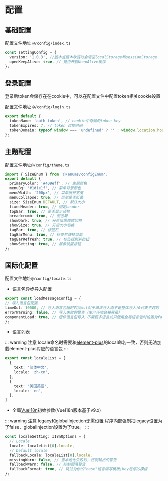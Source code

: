# 配置

## 基础配置

配置文件地址 `@/config/index.ts`
```ts
const settingConfig = {
  version: '1.0.3', //版本当版本改变时会清空localStorage和sessionStorage
  openKeepAlive: true, // 是否开启KeepAlive缓存
};
```

## 登录配置

登录后token会储存在在cookie中，可以在配置文件中配置token相关cookie设置

配置文件地址 `@/config/login.ts`
``` ts
export default {
  tokenName: 'auth-token', // cookie中存储的token key
  tokenExpires: 7, // token 过期时间
  tokenDomain: typeof window === 'undefined' ? '' : window.location.hostname, // token 存储cookie域名
};
```

## 主题配置

配置文件地址`@/config/theme.ts`
``` ts
import { SizeEnum } from '@/enums/configEnum';
export default {
  primaryColor: '#409eff', // 主题颜色
  menuBg: '#1d1e1f', // 菜单背景颜色
  menuWidth: '200px', // 菜单展开宽度
  menuCollapse: true, // 菜单是否折叠
  size: SizeEnum.DEFAULT, // 默认大小
  fixedHeader: true, // 固定header
  topBar: true, // 是否显示顶栏
  breadcrumb: true, // 面包屑
  showDark: true, // 开启暗黑模式切换
  showSize: true, // 开启大小切换
  tagBar: true, // 标签栏
  tagBarMenu: true, // 标签栏快捷菜单
  tagBarRefresh: true, // 标签栏刷新按钮
  showSetting: true, // 展示设置按钮
};
```

## 国际化配置

配置文件地址`@/config/locale.ts`

- 语言包异步导入配置
  
``` ts
export const loadMessageConfig = {
// 导入语言包配置
timeOut: 10000, // 导入语言包超时时间ms(对于单次导入而不是整体导入)0代表不超时
errorWarning: false, // 导入失败的警告（生产环境会被屏蔽）
componentLoad: true, // 组件语言包导入 不需要多语言或只使用全局语言包时设置为false以提升性能
};
```
- 语言列表
  
::: warning 注意
locale命名时需要和[element-plus](https://element-plus.gitee.io/zh-CN/guide/i18n.html#cdn-%E7%94%A8%E6%B3%95)的local命名一致，否则无法加载element-plus对应的语言包 
:::

``` ts
export const localeList = [
  {
    text: '简体中文',
    locale: 'zh-cn',
  },
  {
    text: '美国英语',
    locale: 'en',
  },
]
```

- 全局[VueI18n](https://vue-i18n.intlify.dev/api/general.html#i18noptions)初始参数(VueI18n版本基于v9.x)

::: warning 注意
legacy和globalInjection无需设置
程序内部强制把legacy设置为了false、globalInjection设置为了true。
:::

``` ts
const localeSetting: I18nOptions = {
  // Locale
  locale: localeList[0].locale,
  // Default locale
  fallbackLocale: localeList[0].locale,
  missingWarn: false, // 当本地化失败时，压制输出的警告
  fallbackWarn: false, // 抑制回落警告
  fallbackFormat: true, // 跳过为你的"base"语言编写模板;key是您的模板
};
```